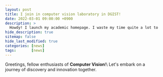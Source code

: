 ```yaml
---
layout: post
title: I join in computer vision laboratory in DGIST!
date: 2022-03-01 09:00:00 +0900
description: >
  Howdy! I launch my academic homepage. I waste my time quite a lot to learn how Jekyll+HTML is working...
hide_description: true
sitemap: false
hide_last_modified: true
categories: [news]
tags:       [news]
---
```


Greetings, fellow enthusiasts of __Computer Vision__!\\
Let's embark on a journey of discovery and innovation together. 
